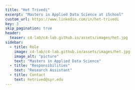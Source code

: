 ```yaml
---
title: "Het Trivedi"
excerpt: "Masters in Applied Data Science at iSchool"
custom_url: https://www.linkedin.com/in/het-trivedi
key: 3
skip_pagination: true
header:
  teaser: c4-lab/c4-lab.github.io/assets/images/het.jpg
sidebar:
  - title: Role
    image: c4-lab/c4-lab.github.io/assets/images/het.jpg
    image_alt: "picture"
    text: "Masters in Applied Data Science"
  - title: "Responsibilities"
    text: "Research Assistant"
  - title: Contact
    text: hetrived@syr.edu
---
```

